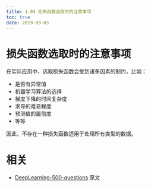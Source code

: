 ```yaml
---
title: 1.04 损失函数选取时的注意事项
toc: true
date: 2019-09-03
---
```

# 损失函数选取时的注意事项

在实际应用中，选取损失函数会受到诸多因素的制约，比如：

- 是否有异常值
- 机器学习算法的选择
- 梯度下降的时间复杂度
- 求导的难易程度
- 预测值的置信度
- 等等

因此，不存在一种损失函数适用于处理所有类型的数据。





# 相关

- [DeepLearning-500-questions](https://github.com/scutan90/DeepLearning-500-questions) 原文
